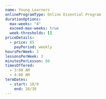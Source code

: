 ```yaml
---
name: Young Learners
onlineProgramType: Online Essential Program
durationOptions:
  max-weeks: "4"
  exceed-max-weeks: true
  week-thresholds: []
priceDetails:
  - price: 85
    payPeriod: weekly
hoursPerWeek: 3
lessonsPerWeek: 3
minutesPerLesson: 60
timesOffered:
  - 3:00 AM
  - 4:00 AM
termDates:
  - start: 10/9
    end: 10/30
---
```


